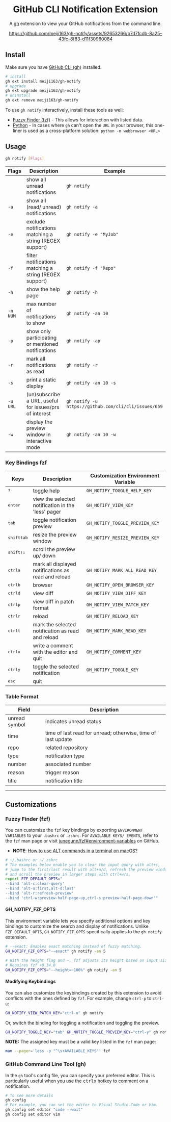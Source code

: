 <div align="center">

# GitHub CLI Notification Extension
A [gh](https://github.com/cli/cli) extension to view your GitHub notifications from the command line.

https://github.com/meiji163/gh-notify/assets/92653266/b7d7fcdb-8a25-43fc-8f63-d11f30960084

 </div>

## Install

Make sure you have [GitHub CLI (gh)](https://github.com/cli/cli#installation) installed.

```sh
# install
gh ext install meiji163/gh-notify
# upgrade
gh ext upgrade meiji163/gh-notify
# uninstall
gh ext remove meiji163/gh-notify
```

To use `gh notify` interactively, install these tools as well:
- [Fuzzy Finder (fzf)](https://github.com/junegunn/fzf#installation) - This allows for
  interaction with listed data.
- [Python](https://www.python.org/) - In cases where `gh` can't open the `URL` in your browser, this
  one-liner is used as a cross-platform solution: `python -m webbrowser <URL>`

## Usage

```sh
gh notify [Flags]
```

| Flags    | Description                                             | Example                                              |
| -------- | ------------------------------------------------------- | ---------------------------------------------------- |
| <none>   | show all unread notifications                           | `gh notify`                                          |
| `-a`     | show all (read/ unread) notifications                   | `gh notify -a`                                       |
| `-e`     | exclude notifications matching a string (REGEX support) | `gh notify -e "MyJob"`                               |
| `-f`     | filter notifications matching a string (REGEX support)  | `gh notify -f "Repo"`                                |
| `-h`     | show the help page                                      | `gh notify -h`                                       |
| `-n NUM` | max number of notifications to show                     | `gh notify -an 10`                                   |
| `-p`     | show only participating or mentioned notifications      | `gh notify -ap`                                      |
| `-r`     | mark all notifications as read                          | `gh notify -r`                                       |
| `-s`     | print a static display                                  | `gh notify -an 10 -s`                                |
| `-u URL` | (un)subscribe a URL, useful for issues/prs of interest  | `gh notify -u https://github.com/cli/cli/issues/659` |
| `-w`     | display the preview window in interactive mode          | `gh notify -an 10 -w`                                |

### Key Bindings fzf

| Keys                           | Description                                         | Customization Environment Variable |
| ------------------------------ | --------------------------------------------------- | ---------------------------------- |
| <kbd>?</kbd>                   | toggle help                                         | `GH_NOTIFY_TOGGLE_HELP_KEY`        |
| <kbd>enter</kbd>               | view the selected notification in the 'less' pager  | `GH_NOTIFY_VIEW_KEY`               |
| <kbd>tab</kbd>                 | toggle notification preview                         | `GH_NOTIFY_TOGGLE_PREVIEW_KEY`     |
| <kbd>shift</kbd><kbd>tab</kbd> | resize the preview window                           | `GH_NOTIFY_RESIZE_PREVIEW_KEY`     |
| <kbd>shift</kbd><kbd>↑↓</kbd>  | scroll the preview up/ down                         |                                    |
| <kbd>ctrl</kbd><kbd>a</kbd>    | mark all displayed notifications as read and reload | `GH_NOTIFY_MARK_ALL_READ_KEY`      |
| <kbd>ctrl</kbd><kbd>b</kbd>    | browser                                             | `GH_NOTIFY_OPEN_BROWSER_KEY`       |
| <kbd>ctrl</kbd><kbd>d</kbd>    | view diff                                           | `GH_NOTIFY_VIEW_DIFF_KEY`          |
| <kbd>ctrl</kbd><kbd>p</kbd>    | view diff in patch format                           | `GH_NOTIFY_VIEW_PATCH_KEY`         |
| <kbd>ctrl</kbd><kbd>r</kbd>    | reload                                              | `GH_NOTIFY_RELOAD_KEY`             |
| <kbd>ctrl</kbd><kbd>t</kbd>    | mark the selected notification as read and reload   | `GH_NOTIFY_MARK_READ_KEY`          |
| <kbd>ctrl</kbd><kbd>x</kbd>    | write a comment with the editor and quit            | `GH_NOTIFY_COMMENT_KEY`            |
| <kbd>ctrl</kbd><kbd>y</kbd>    | toggle the selected notification                    | `GH_NOTIFY_TOGGLE_KEY`             |
| <kbd>esc</kbd>                 | quit                                                |                                    |

### Table Format

| Field         | Description                                                  |
| ------------- | ------------------------------------------------------------ |
| unread symbol | indicates unread status                                      |
| time          | time of last read for unread; otherwise, time of last update |
| repo          | related repository                                           |
| type          | notification type                                            |
| number        | associated number                                            |
| reason        | trigger reason                                               |
| title         | notification title                                           |

---

## Customizations

### Fuzzy Finder (fzf)
You can customize the `fzf` key bindings by exporting `ENVIRONMENT VARIABLES` to your `.bashrc` or
`.zshrc`. For `AVAILABLE KEYS/ EVENTS`, refer to the `fzf` man page or visit
[junegunn/fzf#environment-variables](https://github.com/junegunn/fzf#environment-variables) on
GitHub.

- **NOTE**: [How to use ALT commands in a terminal on macOS?](https://superuser.com/questions/496090/how-to-use-alt-commands-in-a-terminal-on-os-x)

```sh
# ~/.bashrc or ~/.zshrc
# The examples below enable you to clear the input query with alt+c,
# jump to the first/last result with alt+u/d, refresh the preview window with alt+r
# and scroll the preview in larger steps with ctrl+w/s.
export FZF_DEFAULT_OPTS="
--bind 'alt-c:clear-query'
--bind 'alt-u:first,alt-d:last'
--bind 'alt-r:refresh-preview'
--bind 'ctrl-w:preview-half-page-up,ctrl-s:preview-half-page-down'"
```

#### GH_NOTIFY_FZF_OPTS
This environment variable lets you specify additional options and key bindings to customize the
search and display of notifications. Unlike `FZF_DEFAULT_OPTS`, `GH_NOTIFY_FZF_OPTS` specifically
applies to the `gh notify` extension.

```sh
# --exact: Enables exact matching instead of fuzzy matching.
GH_NOTIFY_FZF_OPTS="--exact" gh notify -an 5
```

```sh
# With the height flag and ~, fzf adjusts its height based on input size without filling the entire screen.
# Requires fzf +0.34.0
GH_NOTIFY_FZF_OPTS="--height=~100%" gh notify -an 5
```

#### Modifying Keybindings
You can also customize the keybindings created by this extension to avoid conflicts with
the ones defined by `fzf`. For example, change `ctrl-p` to `ctrl-u`:

```sh
GH_NOTIFY_VIEW_PATCH_KEY="ctrl-u" gh notify
```

Or, switch the binding for toggling a notification and toggling the preview.
```sh
GH_NOTIFY_TOGGLE_KEY="tab" GH_NOTIFY_TOGGLE_PREVIEW_KEY="ctrl-y" gh notify
```

**NOTE:** The assigned key must be a valid key listed in the `fzf` man page:

```sh
man --pager='less -p "^\s+AVAILABLE_KEYS"' fzf
```

### GitHub Command Line Tool (gh)
In the `gh` tool's config file, you can specify your preferred editor. This is particularly useful
when you use the <kbd>ctrl</kbd><kbd>x</kbd> hotkey to comment on a notification.

```sh
# To see more details
gh config
# For example, you can set the editor to Visual Studio Code or Vim.
gh config set editor "code --wait"
gh config set editor vim
```
